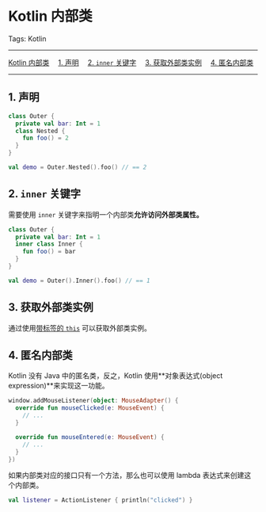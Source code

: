 # Kotlin 内部类

Tags: Kotlin


---

<!-- MDTOC maxdepth:6 firsth1:1 numbering:0 flatten:0 bullets:0 updateOnSave:1 -->

[Kotlin 内部类](#kotlin-内部类)
&emsp;[1. 声明](#1-声明)
&emsp;[2. `inner` 关键字](#2-inner-关键字)
&emsp;[3. 获取外部类实例](#3-获取外部类实例)
&emsp;[4. 匿名内部类](#4-匿名内部类)

<!-- /MDTOC -->

---

## 1. 声明

```kotlin
class Outer {
  private val bar: Int = 1
  class Nested {
    fun foo() = 2
  }
}

val demo = Outer.Nested().foo() // == 2
```

## 2. `inner` 关键字

需要使用 `inner` 关键字来指明一个内部类**允许访问外部类属性。**

```kotlin
class Outer {
  private val bar: Int = 1
  inner class Inner {
    fun foo() = bar
  }
}

val demo = Outer().Inner().foo() // == 1
```

## 3. 获取外部类实例

通过使用[带标签的 `this`](https://kotlinlang.org/docs/reference/this-expressions.html) 可以获取外部类实例。

## 4. 匿名内部类

Kotlin 没有 Java 中的匿名类，反之，Kotlin 使用**对象表达式(object expression)**来实现这一功能。

```kotlin
window.addMouseListener(object: MouseAdapter() {
  override fun mouseClicked(e: MouseEvent) {
    // ...
  }

  override fun mouseEntered(e: MouseEvent) {
    // ...
  }
})
```

如果内部类对应的接口只有一个方法，那么也可以使用 lambda 表达式来创建这个内部类。

```kotlin
val listener = ActionListener { println("clicked") }
```

